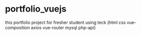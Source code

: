 # portfolio_vuejs
this portfolio project for fresher student using teck (html css vue-composition axios vue-router mysql php-api)
